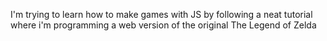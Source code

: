 I'm trying to learn how to make games with JS by following a neat tutorial where i'm programming a web version of the original The Legend of Zelda

